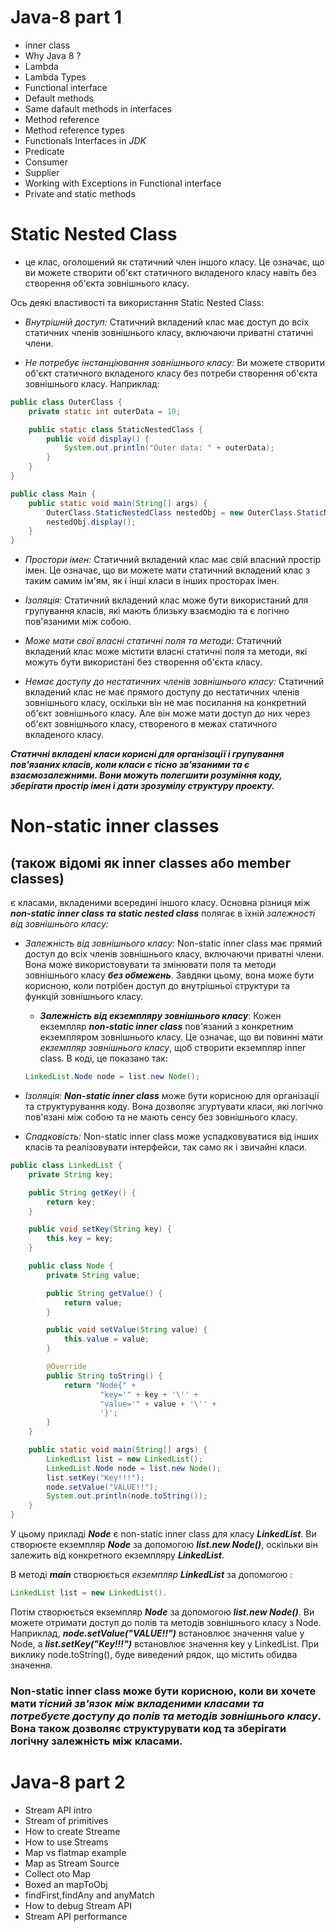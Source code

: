 # Java-8 part 1

* inner class
* Why Java 8 ?
* Lambda
* Lambda Types
* Functional interface
* Default methods
* Same dafault methods in interfaces
* Method reference 
* Method reference types
* Functionals Interfaces in *JDK*
* Predicate
* Consumer
* Supplier
* Working with Exceptions in Functional interface
* Private and static methods



# Static Nested Class 
- це клас, оголошений як статичний член іншого класу. Це означає, що ви можете створити об'єкт статичного вкладеного класу навіть без створення об'єкта зовнішнього класу.

Ось деякі властивості та використання Static Nested Class:

* *Внутрішній доступ:* 
Статичний вкладений клас має доступ до всіх статичних членів зовнішнього класу, включаючи приватні статичні члени.

* *Не потребує інстанціювання зовнішнього класу:*
Ви можете створити об'єкт статичного вкладеного класу без потреби створення об'єкта зовнішнього класу. Наприклад:
```java 
public class OuterClass {
    private static int outerData = 10;

    public static class StaticNestedClass {
        public void display() {
            System.out.println("Outer data: " + outerData);
        }
    }
}

public class Main {
    public static void main(String[] args) {
        OuterClass.StaticNestedClass nestedObj = new OuterClass.StaticNestedClass();
        nestedObj.display();
    }
}
```

* *Простори імен:* Статичний вкладений клас має свій власний простір імен. Це означає, що ви можете мати статичний вкладений клас з таким самим ім'ям, як і інші класи в інших просторах імен.

* *Ізоляція:* Статичний вкладений клас може бути використаний для групування класів, які мають близьку взаємодію та є логічно пов'язаними між собою.

* *Може мати свої власні статичні поля та методи:* Статичний вкладений клас може містити власні статичні поля та методи, які можуть бути використані без створення об'єкта класу.

* *Немає доступу до нестатичних членів зовнішнього класу:* Статичний вкладений клас не має прямого доступу до нестатичних членів зовнішнього класу, оскільки він не має посилання на конкретний об'єкт зовнішнього класу. Але він може мати доступ до них через об'єкт зовнішнього класу, створеного в межах статичного вкладеного класу.

***Статичні вкладені класи корисні для організації і групування пов'язаних класів, коли класи є тісно зв'язаними та є взаємозалежними. Вони можуть полегшити розуміння коду, зберігати простір імен і дати зрозумілу структуру проекту.***

# Non-static inner classes 
## (також відомі як inner classes або member classes)
є класами, вкладеними всередині іншого класу. Основна різниця між ***non-static inner class та static nested class*** полягає в їхній *залежності від зовнішнього класу:*

* *Залежність від зовнішнього класу:*
Non-static inner class має прямий доступ до всіх членів зовнішнього класу, включаючи приватні члени.
Вона може використовувати та змінювати поля та методи зовнішнього класу ***без обмежень***. Завдяки цьому, вона може бути корисною, коли потрібен доступ до внутрішньої структури та функцій зовнішнього класу.
  * ***Залежність від екземпляру зовнішнього класу***: Кожен екземпляр ***non-static inner class*** пов'язаний з конкретним екземпляром зовнішнього класу. Це означає, що ви повинні мати *екземпляр зовнішнього класу*, щоб створити екземпляр inner class. В коді, це показано так: 
  ```java
  LinkedList.Node node = list.new Node();
  ```
* *Ізоляція:*
***Non-static inner class*** може бути корисною для організації та структурування коду. 
Вона дозволяє згуртувати класи, які логічно пов'язані між собою та не мають сенсу без зовнішнього класу.

* *Спадковість:* Non-static inner class може успадковуватися від інших класів та реалізовувати інтерфейси, так само як і звичайні класи.
```java
public class LinkedList {
    private String key;

    public String getKey() {
        return key;
    }

    public void setKey(String key) {
        this.key = key;
    }

    public class Node {
        private String value;

        public String getValue() {
            return value;
        }

        public void setValue(String value) {
            this.value = value;
        }

        @Override
        public String toString() {
            return "Node{" +
                    "key='" + key + '\'' +
                    "value='" + value + '\'' +
                    '}';
        }
    }

    public static void main(String[] args) {
        LinkedList list = new LinkedList();
        LinkedList.Node node = list.new Node();
        list.setKey("Key!!!");
        node.setValue("VALUE!!");
        System.out.println(node.toString());
    }
}
```
У цьому прикладі ***Node*** є non-static inner class для класу ***LinkedList***. Ви створюєте екземпляр ***Node*** за допомогою ***list.new Node()***, оскільки він залежить від конкретного екземпляру ***LinkedList***.

В методі ***main*** створюється *екземпляр*  ***LinkedList*** за допомогою :  
```java
LinkedList list = new LinkedList().
 ``` 
Потім створюється екземпляр ***Node*** за допомогою ***list.new Node()***. Ви можете отримати доступ до полів та методів зовнішнього класу з Node. Наприклад, ***node.setValue("VALUE!!")*** встановлює значення value у Node, а ***list.setKey("Key!!!")*** встановлює значення key у LinkedList. При виклику node.toString(), 
буде виведений рядок, що містить обидва значення.

### Non-static inner class може бути корисною, коли ви хочете мати *тісний зв'язок між вкладеними класами та потребуєте доступу до полів та методів зовнішнього класу*. Вона також дозволяє структурувати код та зберігати логічну залежність між класами.



# Java-8 part 2

* Stream API intro
* Stream of primitives
* How to create Streame 
* How to use Streams
* Map vs flatmap example
* Map as Stream Source
* Collect oto Map
* Boxed an mapToObj
* findFirst,findAny and anyMatch
* How to debug Stream API
* Stream API performance
